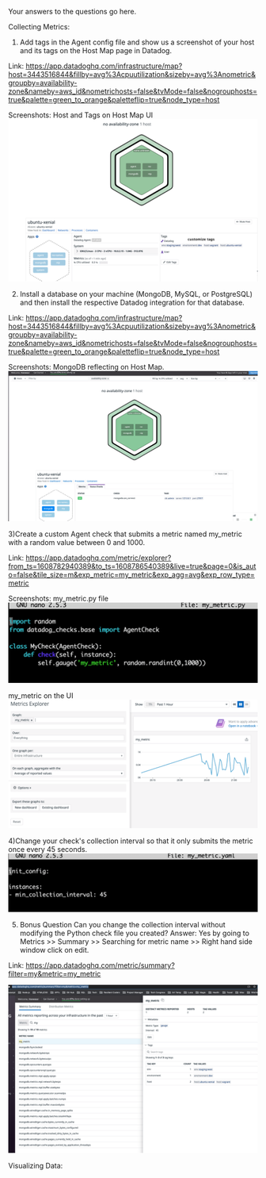 Your answers to the questions go here.

Collecting Metrics:

1) Add tags in the Agent config file and show us a screenshot of your host and its tags on the Host Map page in Datadog.

Link:
https://app.datadoghq.com/infrastructure/map?host=3443516844&fillby=avg%3Acpuutilization&sizeby=avg%3Anometric&groupby=availability-zone&nameby=aws_id&nometrichosts=false&tvMode=false&nogrouphosts=true&palette=green_to_orange&paletteflip=true&node_type=host

Screenshots:
Host and Tags on Host Map UI
![Alt text](/photos/host_map.png?raw=true "Host Map and Tags")


2) Install a database on your machine (MongoDB, MySQL, or PostgreSQL) and then install the respective Datadog integration for that database.

Link:
https://app.datadoghq.com/infrastructure/map?host=3443516844&fillby=avg%3Acpuutilization&sizeby=avg%3Anometric&groupby=availability-zone&nameby=aws_id&nometrichosts=false&tvMode=false&nogrouphosts=true&palette=green_to_orange&paletteflip=true&node_type=host

Screenshots:
MongoDB reflecting on Host Map.
![Alt text](/photos/mongodb_host_map.png?raw=true "MongoDB on Host Map")


3)Create a custom Agent check that submits a metric named my_metric with a random value between 0 and 1000.

Link:
https://app.datadoghq.com/metric/explorer?from_ts=1608782940389&to_ts=1608786540389&live=true&page=0&is_auto=false&tile_size=m&exp_metric=my_metric&exp_agg=avg&exp_row_type=metric

Screenshots:
my_metric.py file
![Alt text](/photos/my_metric.png?raw=true "my_metric.py")

my_metric on the UI
![Alt text](/photos/ui_my_metric.png?raw=true "my_metric")

4)Change your check's collection interval so that it only submits the metric once every 45 seconds.
![Alt text](/photos/min_collection_interval.png?raw=true "my_metric")


5) Bonus Question Can you change the collection interval without modifying the Python check file you created?
Answer: Yes by going to Metrics >> Summary >> Searching for metric name >> Right hand side window click on edit.

Link:
https://app.datadoghq.com/metric/summary?filter=my&metric=my_metric

![Alt text](/photos/interval.png?raw=true)

Visualizing Data:
